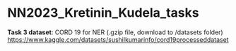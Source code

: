 # NN2023_Kretinin_Kudela_tasks
**Task 3 dataset**: CORD 19 for NER (.gzip file, download to /datasets folder)
https://www.kaggle.com/datasets/sushilkumarinfo/cord19processeddataset
